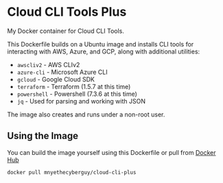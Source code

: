 # Cloud CLI Tools Plus

My Docker container for Cloud CLI Tools.

This Dockerfile builds on a Ubuntu image and installs CLI tools for interacting with AWS, Azure, and GCP, along with additional utilities:

- `awscliv2` - AWS CLIv2
- `azure-cli` - Microsoft Azure CLI
- `gcloud` - Google Cloud SDK
- `terraform` - Terraform (1.5.7 at this time)
- `powershell` - Powershell (7.3.6 at this time)
- `jq` - Used for parsing and working with JSON

The image also creates and runs under a non-root user.

## Using the Image

You can build the image yourself using this Dockerfile or pull from [Docker Hub](https://hub.docker.com/r/mnyethecyberguy/cloud-cli-plus)

```
docker pull mnyethecyberguy/cloud-cli-plus
```